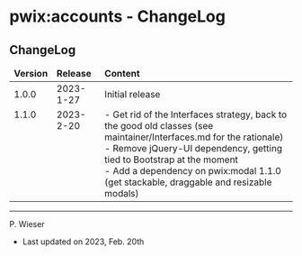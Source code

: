 # pwix:accounts - ChangeLog

## ChangeLog

<table>
<thead>
<tr><td style="font-weight: bold;">Version</td><td style="font-weight: bold;">Release</td><td style="font-weight: bold;">Content</td></tr>
</thead>
<tbody>
<tr>
<td>1.0.0</td>
<td>2023- 1-27</td>
<td>Initial release</td>
</tr>
<tr>
<td style="vertical-align:top;">1.1.0</td>
<td style="vertical-align:top;">2023- 2-20</td>
<td>
- Get rid of the Interfaces strategy, back to the good old classes (see maintainer/Interfaces.md for the rationale)<br />
- Remove jQuery-UI dependency, getting tied to Bootstrap at the moment<br />
- Add a dependency on pwix:modal 1.1.0 (get stackable, draggable and resizable modals)
</td>
</tr>
</tbody>
</table>

---
P. Wieser
- Last updated on 2023, Feb. 20th
